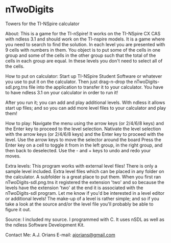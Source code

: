 # nTwoDigits
Towers for the TI-NSpire calculator

About:
This is a game for the TI-nSpire!  It works on the TI-NSpire CX CAS with ndless 3.1 and should work on the TI-nspire models.  It is a game where you need to search to find the solution.  In each level you are presented with 9 cells with numbers in them.  You object is to put some of the cells in one group and some of the cells in the other group such that the total of the cells in each group are equal.  In these levels you don't need to select all of the cells.

How to put on calculator:
Start up TI-NSpire Student Software or whatever you use to put it on the calculator.  Then just drag-n-drop the nTwoDigits-sdl.prg.tns file into the application to transfer it to your calculator.  You have to have ndless 3.1 on your calculator in order to run it!

After you run it; you can add and play additional levels.  With ndless it allows start up files; and so you can add more level files to your calculator and play them!

How to play:
Navigate the menu using the arrow keys (or 2/4/6/8 keys) and the Enter key to proceed to the level selection.
Nativate the level selection with the arrow keys (or 2/4/6/8 keys) and the Enter key to proceed with the level.
Use the arrow keys to move the selector around the board
Press the Enter key on a cell to toggle it from in the left group, in the right group, and then back to deselected.
Use the - and + keys to undo and redo your moves.

Extra levels:
This program works with external level files!  There is only a sample level included.  Extra level files which can be placed in any folder on the calculator.  A subfolder is a great place to put them.  When you first ran nTwoDigits-sdl.png.tns it registered the extension 'two' and so because the levels have the extension 'two' at the end it is associated with the nTwoDigits-sdl program.  Let me know if you'd be interested in a level editor or additional levels!  The make-up of a level is rather simple; and so if you take a look at the source and/or the level file you'll probably be able to figure it out.

Source:
I included my source.  I programmed with C.  It uses nSDL as well as the ndless Software Development Kit.

Contact Me:
A.J. Orians
E-mail: ajorians@gmail.com
